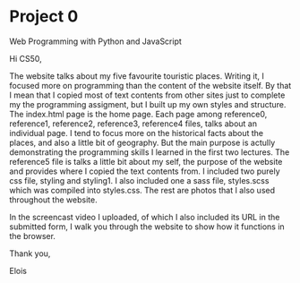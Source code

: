 # Project 0

Web Programming with Python and JavaScript

Hi CS50,

The website talks about my five favourite touristic places. Writing it, I focused more on programming than the content of the website itself. By that I mean that I copied most of text contents from other sites just to complete my the programming assigment, but I built up my own styles and structure.  The index.html page is the home page. Each page among reference0, reference1, reference2, reference3, reference4 files, talks about an individual page. I tend to focus more on the historical facts about the places, and also a little bit of geography. But the main purpose is actully demonstrating the programming skills I learned in the first two lectures. The reference5 file is talks a little bit about my self, the purpose of the website and provides where I copied the text contents from. I included two purely css file, styling and styling1. I also included one a sass file, styles.scss which was compiled into styles.css. The rest are photos that I also used throughout the website.

In the screencast video I uploaded, of which I also included its URL in the submitted form, I walk you through the website to show how it functions in the browser. 

Thank you,

Elois